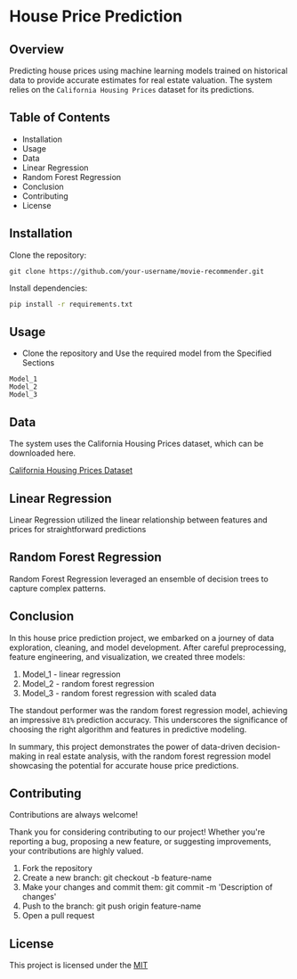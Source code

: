 # House Price Prediction
## Overview

Predicting house prices using machine learning models trained on historical data to provide accurate estimates for real estate valuation.
The system relies on the `California Housing Prices` dataset for its predictions.

## Table of Contents
- Installation
- Usage
- Data
- Linear Regression
- Random Forest Regression
- Conclusion
- Contributing
- License


## Installation

Clone the repository:

```git
git clone https://github.com/your-username/movie-recommender.git
```
Install dependencies:
```bash
pip install -r requirements.txt
```


## Usage
- Clone the repository and Use the required model from the Specified Sections

```ipynb
Model_1
Model_2
Model_3
```


## Data
The system uses the California Housing Prices dataset, which can be downloaded here.

[California Housing Prices Dataset](https://www.kaggle.com/datasets/camnugent/california-housing-prices)


## Linear Regression
Linear Regression utilized the linear relationship between features and prices for straightforward predictions

## Random Forest Regression
Random Forest Regression leveraged an ensemble of decision trees to capture complex patterns.

## Conclusion

In this house price prediction project, we embarked on a journey of data exploration, cleaning, and model development. After careful preprocessing, feature engineering, and visualization, we created three models: 
1. Model_1 - linear regression 
2. Model_2 - random forest regression 
3. Model_3 - random forest regression with scaled data 

The standout performer was the random forest regression model, achieving an impressive `81%` prediction accuracy. This underscores the significance of choosing the right algorithm and features in predictive modeling.

In summary, this project demonstrates the power of data-driven decision-making in real estate analysis, with the random forest regression model showcasing the potential for accurate house price predictions.

## Contributing

Contributions are always welcome!

Thank you for considering contributing to our project! Whether you're reporting a bug, proposing a new feature, or suggesting improvements, your contributions are highly valued.

1. Fork the repository
2. Create a new branch: git checkout -b feature-name
3. Make your changes and commit them: git commit -m 'Description of changes'
4. Push to the branch: git push origin feature-name
5. Open a pull request


## License

This project is licensed under the [MIT](https://choosealicense.com/licenses/mit/)

